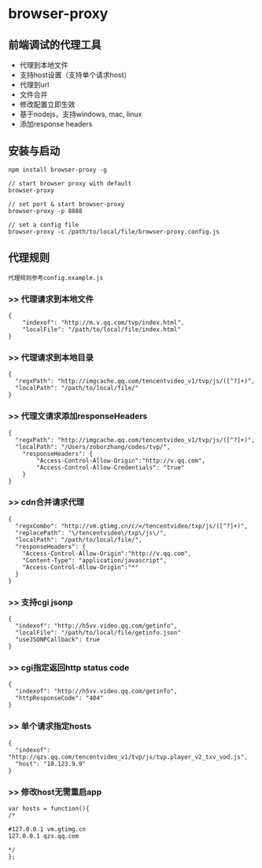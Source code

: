 # browser-proxy

## 前端调试的代理工具
* 代理到本地文件
* 支持host设置（支持单个请求host）
* 代理到url
* 文件合并
* 修改配置立即生效
* 基于nodejs，支持windows, mac, linux
* 添加response headers


## 安装与启动
```
npm install browser-proxy -g

// start browser proxy with default
browser-proxy

// set port & start browser-proxy
browser-proxy -p 8888

// set a config file
browser-proxy -c /path/to/local/file/browser-proxy.config.js
```

## 代理规则

`代理规则参考config.example.js`

### >> 代理请求到本地文件
```
{
	"indexof": "http://m.v.qq.com/tvp/index.html",
	"localFile": "/path/to/local/file/index.html"
}
```
### >> 代理请求到本地目录
```
{
  "regxPath": "http://imgcache.qq.com/tencentvideo_v1/tvp/js/([^?]+)",
  "localPath": "/path/to/local/file/"
}
```
### >> 代理文请求添加responseHeaders
```
{
  "regxPath": "http://imgcache.qq.com/tencentvideo_v1/tvp/js/([^?]+)",
  "localPath": "/Users/zoborzhang/codes/tvp/",
	"responseHeaders": {
		"Access-Control-Allow-Origin":"http://v.qq.com",
		"Access-Control-Allow-Credentials": "true"
	}
}
```
### >> cdn合并请求代理
```
{
  "regxCombo": "http://vm.gtimg.cn/c/=/tencentvideo/txp/js/([^?]+)",
  "replacePath": "\/tencentvideo\/txp\/js\/",
  "localPath": "/path/to/local/file/",
  "responseHeaders": {
	"Access-Control-Allow-Origin":"http://v.qq.com",
	"Content-Type": "application/javascript",
    "Access-Control-Allow-Origin":"*"
  }
}
```
### >> 支持cgi jsonp
```
{
  "indexof": "http://h5vv.video.qq.com/getinfo",
  "localFile": "/path/to/local/file/getinfo.json"
  "useJSONPCallback": true
}
```
### >> cgi指定返回http status code
```
{
  "indexof": "http://h5vv.video.qq.com/getinfo",
  "httpResponseCode": "404"
}
```
### >> 单个请求指定hosts
```
{
  "indexof": "http://qzs.qq.com/tencentvideo_v1/tvp/js/tvp.player_v2_txv_vod.js",
  "host": "10.123.9.9"
}
```
### >> 修改host无需重启app
```
var hosts = function(){
/*

#127.0.0.1 vm.gtimg.cn
127.0.0.1 qzs.qq.com

*/
};
```